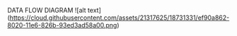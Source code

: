 DATA FLOW DIAGRAM
![alt text] (https://cloud.githubusercontent.com/assets/21317625/18731331/ef90a862-8020-11e6-826b-93ed3ad58a00.png)
